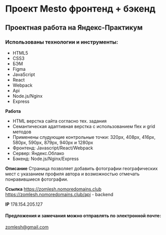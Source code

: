 # Проект Mesto фронтенд + бэкенд

## Проектная работа на Яндекс-Практикум

### Использованы технологии и инструменты:
* HTML5
* CSS3
* БЭМ
* Figma
* JavaScript
* React
* Webpack
* Api
* Node.js/Nginx
* Express


**Работа**
* HTML верстка сайта согласно тех. задания
* Семантическая адаптивная верстка с использованием flex и grid методов
* Применены слудующие контрольные точки: 320px, 408px, 416px, 580px, 590px, 879px, 940px и 1280px
* Фронтенд: Javascript/React/Webpack
* Сервер: Яндекс.Облако
* Бэкенд: Node.js/Nginx/Express


**Описание**
Страница позволяет добавить фотографии географических мест с указанием профиля автора и возможностью отмечать понравившиеся фотографии.

**Ссылка**
https://zomlesh.nomoredomains.club
https://zomlesh.nomoredomains.club/api - backend

**IP**
178.154.205.127

#### Предложения и замечания можно отправлять по электронной почте:
zomlesh@gmail.com

